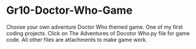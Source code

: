 # Gr10-Doctor-Who-Game
Choose your own adventure Doctor Who themed game. One of my first coding projects.
Click on The Adventures of Docotor Who.py file for game code. All other files are attachments to make game work.
